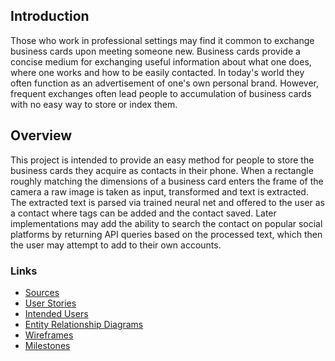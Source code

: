 
## Introduction

Those who work in professional settings may find it common to exchange business cards upon meeting someone new. Business cards provide a concise medium for exchanging useful information about what one does, where one works and how to be easily contacted. In today's world they often function as an advertisement of one's own personal brand. However, frequent exchanges often lead people to accumulation of business cards with no easy way to store or index them.

## Overview

This project is intended to provide an easy method for people to store the business cards they acquire as contacts in their phone. When a rectangle roughly matching the dimensions of a business card enters the frame of the camera a raw image is taken as input, transformed and text is extracted. The extracted text is parsed via trained neural net and offered to the user as a contact where tags can be added and the contact saved. Later implementations may add the ability to search the contact on popular social platforms by returning API queries based on the processed text, which then the user may attempt to add to their own accounts.

### Links
* [Sources](docs/sources)
* [User Stories](docs/user-stories.md)
* [Intended Users](docs/intended-users.md)
* [Entity Relationship Diagrams](docs/erd.md)
* [Wireframes](docs/wireframe.md)
* [Milestones](docs/milestones.md)

